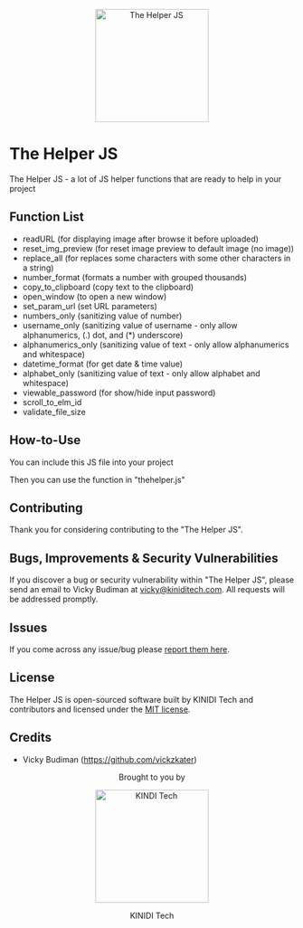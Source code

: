 <p align="center"><img src="https://hosting.kiniditech.com/the-helper-js.png" width="200" alt="The Helper JS"></p>

# The Helper JS

The Helper JS - a lot of JS helper functions that are ready to help in your project

## Function List

- readURL (for displaying image after browse it before uploaded)
- reset_img_preview (for reset image preview to default image (no image))
- replace_all (for replaces some characters with some other characters in a string)
- number_format (formats a number with grouped thousands)
- copy_to_clipboard (copy text to the clipboard)
- open_window (to open a new window)
- set_param_url (set URL parameters)
- numbers_only (sanitizing value of number)
- username_only (sanitizing value of username - only allow alphanumerics, (.) dot, and (*) underscore)
- alphanumerics_only (sanitizing value of text - only allow alphanumerics and whitespace)
- datetime_format (for get date & time value)
- alphabet_only (sanitizing value of text - only allow alphabet and whitespace)
- viewable_password (for show/hide input password)
- scroll_to_elm_id
- validate_file_size

## How-to-Use

You can include this JS file into your project

Then you can use the function in "thehelper.js"

## Contributing

Thank you for considering contributing to the "The Helper JS".

## Bugs, Improvements & Security Vulnerabilities

If you discover a bug or security vulnerability within "The Helper JS", please send an email to Vicky Budiman at [vicky@kiniditech.com](mailto:vicky@kiniditech.com). All requests will be addressed promptly.

## Issues

If you come across any issue/bug please [report them here](https://github.com/vickzkater/the-helper-js/issues).

## License

The Helper JS is open-sourced software built by KINIDI Tech and contributors and licensed under the [MIT license](http://opensource.org/licenses/MIT).

## Credits

- Vicky Budiman (https://github.com/vickzkater)

<p align="center">Brought to you by</p>
<p align="center"><img src="https://hosting.kiniditech.com/kiniditech_logo.png" width="200" alt="KINDI Tech"></p>
<p align="center">KINIDI Tech</p>
